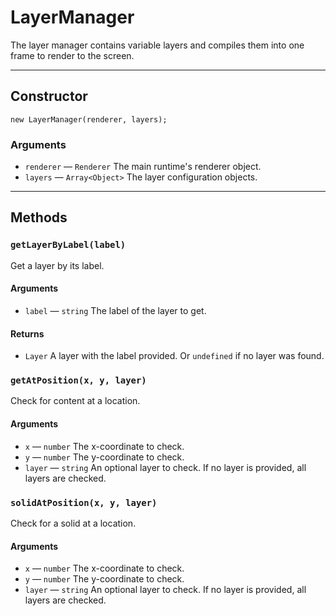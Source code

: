 # LayerManager

The layer manager contains variable layers and compiles them into one frame to render to the screen.

---

## Constructor

`new LayerManager(renderer, layers);`

### Arguments

-   `renderer` &mdash; `Renderer` The main runtime's renderer object.
-   `layers` &mdash; `Array<Object>` The layer configuration objects.

---

## Methods

### `getLayerByLabel(label)`

Get a layer by its label.

#### Arguments

-   `label` &mdash; `string` The label of the layer to get.

#### Returns

-   `Layer` A layer with the label provided. Or `undefined` if no layer was found.

### `getAtPosition(x, y, layer)`

Check for content at a location.

#### Arguments

-   `x` &mdash; `number` The x-coordinate to check.
-   `y` &mdash; `number` The y-coordinate to check.
-   `layer` &mdash; `string` An optional layer to check. If no layer is provided, all layers are checked.

### `solidAtPosition(x, y, layer)`

Check for a solid at a location.

#### Arguments

-   `x` &mdash; `number` The x-coordinate to check.
-   `y` &mdash; `number` The y-coordinate to check.
-   `layer` &mdash; `string` An optional layer to check. If no layer is provided, all layers are checked.
